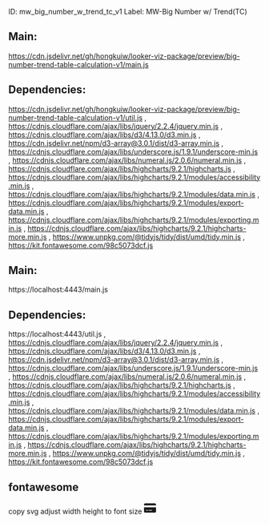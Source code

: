 ID: mw_big_number_w_trend_tc_v1
Label: MW-Big Number w/ Trend(TC)

## Main:
https://cdn.jsdelivr.net/gh/hongkuiw/looker-viz-package/preview/big-number-trend-table-calculation-v1/main.js
## Dependencies: 
https://cdn.jsdelivr.net/gh/hongkuiw/looker-viz-package/preview/big-number-trend-table-calculation-v1/util.js
, https://cdnjs.cloudflare.com/ajax/libs/jquery/2.2.4/jquery.min.js
, https://cdnjs.cloudflare.com/ajax/libs/d3/4.13.0/d3.min.js
, https://cdn.jsdelivr.net/npm/d3-array@3.0.1/dist/d3-array.min.js
, https://cdnjs.cloudflare.com/ajax/libs/underscore.js/1.9.1/underscore-min.js
, https://cdnjs.cloudflare.com/ajax/libs/numeral.js/2.0.6/numeral.min.js
, https://cdnjs.cloudflare.com/ajax/libs/highcharts/9.2.1/highcharts.js
, https://cdnjs.cloudflare.com/ajax/libs/highcharts/9.2.1/modules/accessibility.min.js
, https://cdnjs.cloudflare.com/ajax/libs/highcharts/9.2.1/modules/data.min.js
, https://cdnjs.cloudflare.com/ajax/libs/highcharts/9.2.1/modules/export-data.min.js
, https://cdnjs.cloudflare.com/ajax/libs/highcharts/9.2.1/modules/exporting.min.js
, https://cdnjs.cloudflare.com/ajax/libs/highcharts/9.2.1/highcharts-more.min.js
, https://www.unpkg.com/@tidyjs/tidy/dist/umd/tidy.min.js
, https://kit.fontawesome.com/98c5073dcf.js


## Main:
https://localhost:4443/main.js
## Dependencies: 
https://localhost:4443/util.js
, https://cdnjs.cloudflare.com/ajax/libs/jquery/2.2.4/jquery.min.js
, https://cdnjs.cloudflare.com/ajax/libs/d3/4.13.0/d3.min.js
, https://cdn.jsdelivr.net/npm/d3-array@3.0.1/dist/d3-array.min.js
, https://cdnjs.cloudflare.com/ajax/libs/underscore.js/1.9.1/underscore-min.js
, https://cdnjs.cloudflare.com/ajax/libs/numeral.js/2.0.6/numeral.min.js
, https://cdnjs.cloudflare.com/ajax/libs/highcharts/9.2.1/highcharts.js
, https://cdnjs.cloudflare.com/ajax/libs/highcharts/9.2.1/modules/accessibility.min.js
, https://cdnjs.cloudflare.com/ajax/libs/highcharts/9.2.1/modules/data.min.js
, https://cdnjs.cloudflare.com/ajax/libs/highcharts/9.2.1/modules/export-data.min.js
, https://cdnjs.cloudflare.com/ajax/libs/highcharts/9.2.1/modules/exporting.min.js
, https://cdnjs.cloudflare.com/ajax/libs/highcharts/9.2.1/highcharts-more.min.js
, https://www.unpkg.com/@tidyjs/tidy/dist/umd/tidy.min.js
, https://kit.fontawesome.com/98c5073dcf.js



## fontawesome
<script src="https://kit.fontawesome.com/98c5073dcf.js" crossorigin="anonymous"></script>
copy svg adjust width height to font size
<svg width="24px" height="24px" aria-hidden="true" focusable="false" data-prefix="fas" data-icon="credit-card" class="svg-inline--fa fa-credit-card" role="img" xmlns="http://www.w3.org/2000/svg" viewBox="0 0 576 512"><path fill="currentColor" d="M512 32C547.3 32 576 60.65 576 96V128H0V96C0 60.65 28.65 32 64 32H512zM576 416C576 451.3 547.3 480 512 480H64C28.65 480 0 451.3 0 416V224H576V416zM112 352C103.2 352 96 359.2 96 368C96 376.8 103.2 384 112 384H176C184.8 384 192 376.8 192 368C192 359.2 184.8 352 176 352H112zM240 384H368C376.8 384 384 376.8 384 368C384 359.2 376.8 352 368 352H240C231.2 352 224 359.2 224 368C224 376.8 231.2 384 240 384z"></path></svg>